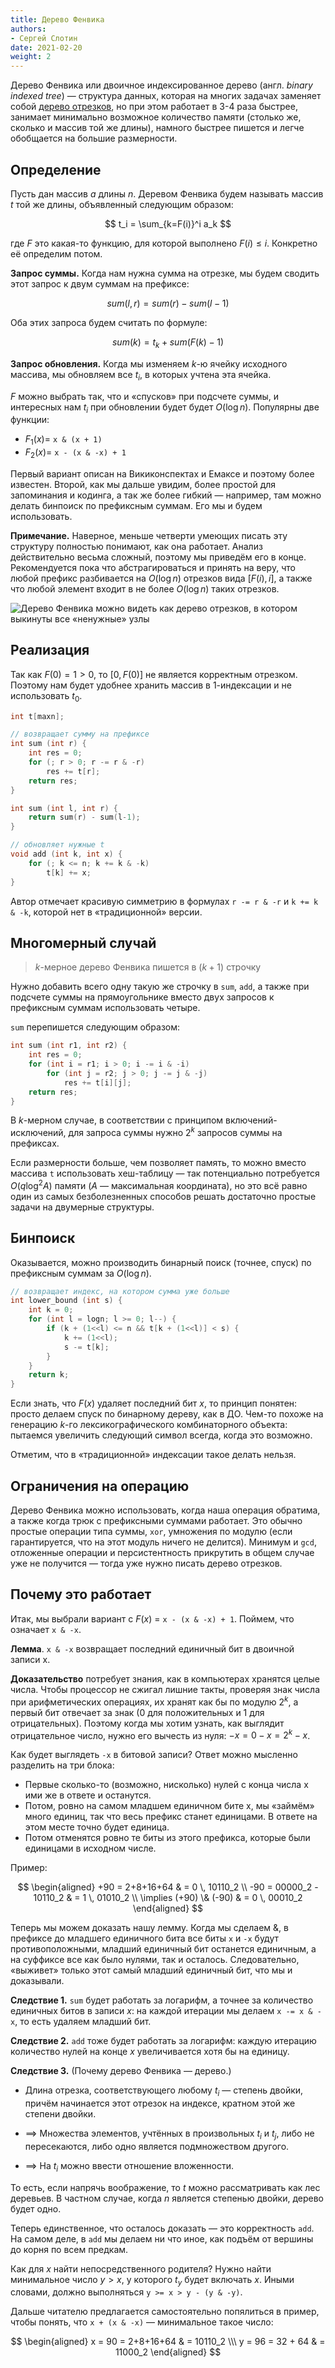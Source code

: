 ```yaml
---
title: Дерево Фенвика
authors:
- Сергей Слотин
date: 2021-02-20
weight: 2
---
```


Дерево Фенвика или двоичное индексированное дерево (англ. *binary indexed tree*) — структура данных, которая на многих задачах заменяет собой [дерево отрезков](/cs/segment-tree), но при этом работает в 3-4 раза быстрее, занимает минимально возможное количество памяти (столько же, сколько и массив той же длины), намного быстрее пишется и легче обобщается на большие размерности.

## Определение

Пусть дан массив $a$ длины $n$. Деревом Фенвика будем называть массив $t$ той же длины, объявленный следующим образом: 

$$
t_i = \sum_{k=F(i)}^i a_k
$$

где $F$ это какая-то функцию, для которой выполнено $F(i) \leq i$. Конкретно её определим потом.

**Запрос суммы.** Когда нам нужна сумма на отрезке, мы будем сводить этот запрос к двум суммам на префиксе:

$$
sum(l, r) = sum(r) - sum(l-1)
$$

Оба этих запроса будем считать по формуле:

$$
sum(k) = t_k + sum(F(k)-1)
$$

**Запрос обновления.** Когда мы изменяем $k$-ю ячейку исходного массива, мы обновляем все $t_i$, в которых учтена эта ячейка.

$F$ можно выбрать так, что и «спусков» при подсчете суммы, и интересных нам $t_i$ при обновлении будет будет $O(\log n)$. Популярны две функции:

* $F_1(x) =$ `x & (x + 1)`
* $F_2(x) =$ `x - (x & -x) + 1`

Первый вариант описан на Викиконспектах и Емаксе и поэтому более известен. Второй, как мы дальше увидим, более простой для запоминания и кодинга, а так же более гибкий — например, там можно делать бинпоиск по префиксным суммам. Его мы и будем использовать.

**Примечание.** Наверное, меньше четверти умеющих писать эту структуру полностью понимают, как она работает. Анализ действительно весьма сложный, поэтому мы приведём его в конце. Рекомендуется пока что абстрагироваться и принять на веру, что любой префикс разбивается на $O(\log n)$ отрезков вида $[F(i), i]$, а также что любой элемент входит в не более $O(\log n)$ таких отрезков.

![Дерево Фенвика можно видеть как дерево отрезков, в котором выкинуты все «ненужные» узлы](../img/fenwick-ranges.png)

## Реализация

Так как $F(0) = 1 > 0$, то $[0, F(0)]$ не является корректным отрезком. Поэтому нам будет удобнее хранить массив в 1-индексации и не использовать $t_0$.

```c++
int t[maxn];

// возвращает сумму на префиксе
int sum (int r) {
    int res = 0;
    for (; r > 0; r -= r & -r)
        res += t[r];
    return res;
}

int sum (int l, int r) {
    return sum(r) - sum(l-1);
}

// обновляет нужные t
void add (int k, int x) {
    for (; k <= n; k += k & -k)
        t[k] += x;
}
```

Автор отмечает красивую симметрию в формулах `r -= r & -r` и `k += k & -k`, которой нет в «традиционной» версии.

## Многомерный случай

> $k$-мерное дерево Фенвика пишется в $(k+1)$ строчку

Нужно добавить всего одну такую же строчку в `sum`, `add`, а также при подсчете суммы на прямоугольнике вместо двух запросов к префиксным суммам использовать четыре.

`sum` перепишется следующим образом:

```c++
int sum (int r1, int r2) {
    int res = 0;
    for (int i = r1; i > 0; i -= i & -i)
        for (int j = r2; j > 0; j -= j & -j)
            res += t[i][j];
    return res;
}
```

В $k$-мерном случае, в соответствии с принципом включений-исключений, для запроса суммы нужно $2^k$ запросов суммы на префиксах.

Если размерности больше, чем позволяет память, то можно вместо массива `t` использовать хеш-таблицу — так потенциально потребуется $O(q \log^2 A)$ памяти ($A$ — максимальная координата), но это всё равно один из самых безболезненных способов решать достаточно простые задачи на двумерные структуры.

## Бинпоиск

Оказывается, можно производить бинарный поиск (точнее, спуск) по префиксным суммам за $O(\log n)$.

```c++
// возвращает индекс, на котором сумма уже больше
int lower_bound (int s) {
    int k = 0;
    for (int l = logn; l >= 0; l--) {
        if (k + (1<<l) <= n && t[k + (1<<l)] < s) {
            k += (1<<l);
            s -= t[k];
        }
    }
    return k;
}
```

Если знать, что $F(x)$ удаляет последний бит $x$, то принцип понятен: просто делаем спуск по бинарному дереву, как в ДО. Чем-то похоже на генерацию $k$-го лексикографического комбинаторного объекта: пытаемся увеличить следующий символ всегда, когда это возможно.

Отметим, что в «традиционной» индексации такое делать нельзя.

## Ограничения на операцию

Дерево Фенвика можно использовать, когда наша операция обратима, а также когда трюк с префиксными суммами работает. Это обычно простые операции типа суммы, `xor`, умножения по модулю (если гарантируется, что на этот модуль ничего не делится). Минимум и `gcd`, отложенные операции и персистентность прикрутить в общем случае уже не получится — тогда уже нужно писать дерево отрезков.

## Почему это работает

Итак, мы выбрали вариант с $F(x)$ = `x - (x & -x) + 1`. Поймем, что означает `x & -x`.

**Лемма**. `x & -x` возвращает последний единичный бит в двоичной записи x.

**Доказательство** потребует знания, как в компьютерах хранятся целые числа. Чтобы процессор не сжигал лишние такты, проверяя знак числа при арифметических операциях, их хранят как бы по модулю $2^k$, а первый бит отвечает за знак (0 для положительных и 1 для отрицательных). Поэтому когда мы хотим узнать, как выглядит отрицательное число, нужно его вычесть из нуля: $-x = 0-x = 2^k-x$.

Как будет выглядеть `-x` в битовой записи? Ответ можно мысленно разделить на три блока:

- Первые сколько-то (возможно, нисколько) нулей с конца числа x ими же в ответе и останутся.
- Потом, ровно на самом младшем единичном бите x, мы «займём» много единиц, так что весь префикс станет единицами. В ответе на этом месте точно будет единица.
- Потом отменятся ровно те биты из этого префикса, которые были единицами в исходном числе.

Пример:

$$
\begin{aligned}
    +90 = 2+8+16+64          & = 0 \, 10110_2
\\  -90 = 00000_2 - 10110_2  & = 1 \, 01010_2
\\  \implies (+90) \& (-90) & = 0 \, 00010_2
\end{aligned}
$$

Теперь мы можем доказать нашу лемму. Когда мы сделаем &, в префиксе до младшего единичного бита все биты `x` и `-x` будут противоположными, младший единичный бит останется единичным, а на суффиксе все как было нулями, так и осталось. Следовательно, «выживет» только этот самый младший единичный бит, что мы и доказывали.

**Следствие 1.** `sum` будет работать за логарифм, а точнее за количество единичных битов в записи $x$: на каждой итерации мы делаем `x -= x & -x`, то есть удаляем младший бит.

**Следствие 2.** `add` тоже будет работать за логарифм: каждую итерацию количество нулей на конце $x$ увеличивается хотя бы на единицу.

**Следствие 3.** (Почему дерево Фенвика — дерево.)

* Длина отрезка, соответствующего любому $t_i$ — степень двойки, причём начинается этот отрезок на индексе, кратном этой же степени двойки.

* $\implies$ Множества элементов, учтённых в произвольных $t_i$ и $t_j$, либо не пересекаются, либо одно является подмножеством другого.

* $\implies$ На $t_i$ можно ввести отношение вложенности.

То есть, если напрячь воображение, то $t$ можно рассматривать как лес деревьев. В частном случае, когда $n$ является степенью двойки, дерево будет одно.

Теперь единственное, что осталось доказать ­— это корректность `add`. На самом деле, в `add` мы делаем ни что иное, как подъём от вершины до корня по всем предкам.

Как для $x$ найти непосредственного родителя? Нужно найти минимальное число $y > x$, у которого $t_y$ будет включать $x$. Иными словами, должно выполняться `y >= x > y - (y & -y)`.

Дальше читателю предлагается самостоятельно попялиться в пример, чтобы понять, что `x + (x & -x)` — минимальное такое число:

$$
\begin{aligned}
    x = 90 = 2+8+16+64 & = 10110_2
\\\ y = 96 = 32 + 64   & = 11000_2
\end{aligned}
$$
